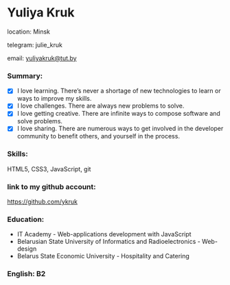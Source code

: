 # Yuliya Kruk

location: Minsk

telegram: julie_kruk

email: yuliyakruk@tut.by

### Summary:
- [x] I love learning. There’s never a shortage of new technologies to learn or ways to improve my skills.
- [x] I love challenges. There are always new problems to solve.
- [x] I love getting creative. There are infinite ways to compose software and solve problems.
- [x] I love sharing. There are numerous ways to get involved in the developer community to benefit others, and yourself in the process.

### Skills: 
HTML5, CSS3, JavaScript, git

### link to my github account: 
https://github.com/ykruk

### Education:
- IT Academy - Web-applications development with JavaScript
- Belarusian State University of Informatics and Radioelectronics - Web-design
- Belarus State Economic University - Hospitality and Catering

### English: B2